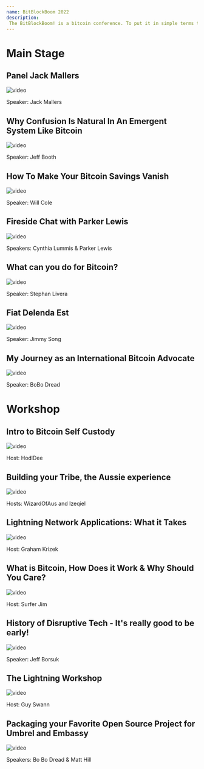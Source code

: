 ```yaml
--- 
name: BitBlockBoom 2022
description: 
 The BitBlockBoom! is a bitcoin conference. To put it in simple terms this conference is only for people who are interested in Bitcoin. Attendees range from people highly known and heavily involved in Bitcoin, to people who are just trying to learn what bitcoin is all about. You will not find anyone shilling shitcoins or NFTs. This is a True Bitcoin Conference. BitBlockBoom has created a wonderful atmosphere to meet and discuss bitcoin with the speakers and other bitcoiners. 
---
```


# Main Stage

## Panel Jack Mallers

![video](https://youtu.be/MP_mGxkxr3E)

Speaker: Jack Mallers

## Why Confusion Is Natural In An Emergent System Like Bitcoin 

![video](https://youtu.be/z7y4ZhJbRnE)

Speaker: Jeff Booth

## How To Make Your Bitcoin Savings Vanish

![video](https://youtu.be/O3ukpaGXGsU)

Speaker: Will Cole

## Fireside Chat with Parker Lewis

![video](https://youtu.be/N3a6b34Vu5M)

Speakers: Cynthia Lummis & Parker Lewis

## What can you do for Bitcoin?

![video](https://youtu.be/d51AmrirnKg)

Speaker: Stephan Livera

## Fiat Delenda Est

![video](https://youtu.be/HrPK9Kc8WWU)

Speaker: Jimmy Song

## My Journey as an International Bitcoin Advocate

![video](https://youtu.be/NC4H01MzpL4)

Speaker: BoBo Dread


# Workshop

## Intro to Bitcoin Self Custody 

![video](https://youtu.be/Hf74fd9HEuk)

Host: HodlDee

## Building your Tribe, the Aussie experience 

![video](https://youtu.be/XmE0Ls-XHfs)

Hosts: WizardOfAus and Izeqiel

## Lightning Network Applications: What it Takes

![video](https://youtu.be/JRQtvcgwb9w)

Host: Graham Krizek

## What is Bitcoin, How Does it Work & Why Should You Care?

![video](https://youtu.be/z0h66BB368A)

Host: Surfer Jim

## History of Disruptive Tech - It's really good to be early!

![video](https://youtu.be/TLZD-i97PBo)

Speaker: Jeff Borsuk

## The Lightning Workshop 

![video](https://youtu.be/8S3gbJybpg4)

Host: Guy Swann

## Packaging your Favorite Open Source Project for Umbrel and Embassy

![video](https://youtu.be/1Ix9Yoy-sJY)

Speakers: Bo Bo Dread & Matt Hill
